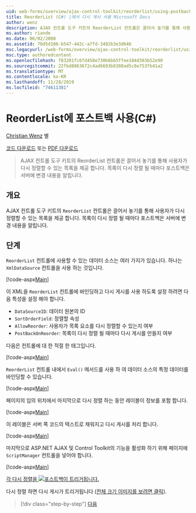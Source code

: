 ```yaml
---
uid: web-forms/overview/ajax-control-toolkit/reorderlist/using-postbacks-with-reorderlist-cs
title: ReorderList (C#) |에서 다시 게시 사용 Microsoft Docs
author: wenz
description: AJAX 컨트롤 도구 키트의 ReorderList 컨트롤은 끌어서 놓기를 통해 사용자가 다시 정렬할 수 있는 목록을 제공 합니다. 목록이 다시 정렬 될 때마다 po ...
ms.author: riande
ms.date: 06/02/2008
ms.assetid: 70d5d106-b547-442c-a7fd-3492b3e3d646
msc.legacyurl: /web-forms/overview/ajax-control-toolkit/reorderlist/using-postbacks-with-reorderlist-cs
msc.type: authoredcontent
ms.openlocfilehash: f83201fc6fd458e730b6bb5ffee184d303b52e90
ms.sourcegitcommit: 22fbd8863672c4ad6693b8388ad5c8e753fb41a2
ms.translationtype: MT
ms.contentlocale: ko-KR
ms.lasthandoff: 11/28/2019
ms.locfileid: "74611381"
---
```

# <a name="using-postbacks-with-reorderlist-c"></a>ReorderList에 포스트백 사용(C#)

[Christian Wenz](https://github.com/wenz) 별

[코드 다운로드](https://download.microsoft.com/download/9/3/f/93f8daea-bebd-4821-833b-95205389c7d0/ReorderList4.cs.zip) 또는 [PDF 다운로드](https://download.microsoft.com/download/2/d/c/2dc10e34-6983-41d4-9c08-f78f5387d32b/reorderlist4CS.pdf)

> AJAX 컨트롤 도구 키트의 ReorderList 컨트롤은 끌어서 놓기를 통해 사용자가 다시 정렬할 수 있는 목록을 제공 합니다. 목록이 다시 정렬 될 때마다 포스트백은 서버에 변경 내용을 알립니다.

## <a name="overview"></a>개요

AJAX 컨트롤 도구 키트의 `ReorderList` 컨트롤은 끌어서 놓기를 통해 사용자가 다시 정렬할 수 있는 목록을 제공 합니다. 목록이 다시 정렬 될 때마다 포스트백은 서버에 변경 내용을 알립니다.

## <a name="steps"></a>단계

`ReorderList` 컨트롤에 사용할 수 있는 데이터 소스는 여러 가지가 있습니다. 하나는 `XmlDataSource` 컨트롤을 사용 하는 것입니다.

[!code-aspx[Main](using-postbacks-with-reorderlist-cs/samples/sample1.aspx)]

이 XML을 `ReorderList` 컨트롤에 바인딩하고 다시 게시를 사용 하도록 설정 하려면 다음 특성을 설정 해야 합니다.

- `DataSourceID`: 데이터 원본의 ID
- `SortOrderField`: 정렬할 속성
- `AllowReorder`: 사용자가 목록 요소를 다시 정렬할 수 있는지 여부
- `PostBackOnReorder`: 목록이 다시 정렬 될 때마다 다시 게시를 만들지 여부

다음은 컨트롤에 대 한 적절 한 태그입니다.

[!code-aspx[Main](using-postbacks-with-reorderlist-cs/samples/sample2.aspx)]

`ReorderList` 컨트롤 내에서 `Eval()` 메서드를 사용 하 여 데이터 소스의 특정 데이터를 바인딩할 수 있습니다.

[!code-aspx[Main](using-postbacks-with-reorderlist-cs/samples/sample3.aspx)]

페이지의 임의 위치에서 마지막으로 다시 정렬 하는 동안 레이블이 정보를 포함 합니다.

[!code-aspx[Main](using-postbacks-with-reorderlist-cs/samples/sample4.aspx)]

이 레이블은 서버 쪽 코드의 텍스트로 채워지고 다시 게시를 처리 합니다.

[!code-aspx[Main](using-postbacks-with-reorderlist-cs/samples/sample5.aspx)]

마지막으로 ASP.NET AJAX 및 Control Toolkit의 기능을 활성화 하기 위해 페이지에 `ScriptManager` 컨트롤을 넣어야 합니다.

[!code-aspx[Main](using-postbacks-with-reorderlist-cs/samples/sample6.aspx)]

[각 다시 정렬을 ![포스트백이 트리거됩니다.](using-postbacks-with-reorderlist-cs/_static/image2.png)](using-postbacks-with-reorderlist-cs/_static/image1.png)

다시 정렬 하면 다시 게시가 트리거됩니다 ([전체 크기 이미지를 보려면 클릭](using-postbacks-with-reorderlist-cs/_static/image3.png)).

> [!div class="step-by-step"]
> [다음](drag-and-drop-via-reorderlist-cs.md)

